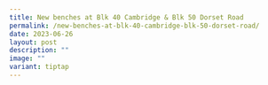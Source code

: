 ```yaml
---
title: New benches at Blk 40 Cambridge & Blk 50 Dorset Road
permalink: /new-benches-at-blk-40-cambridge-blk-50-dorset-road/
date: 2023-06-26
layout: post
description: ""
image: ""
variant: tiptap
---
```

